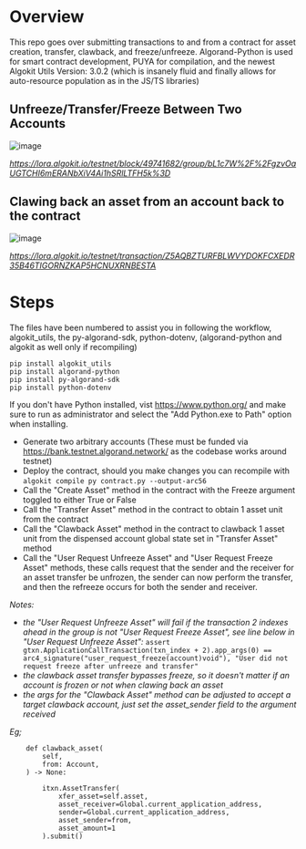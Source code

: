 # Overview
This repo goes over submitting transactions to and from a contract for asset creation, transfer, clawback, and freeze/unfreeze.
Algorand-Python is used for smart contract development, PUYA for compilation, and the newest Algokit Utils Version: 3.0.2 (which is insanely fluid and finally allows for auto-resource population as in the JS/TS libraries)

## Unfreeze/Transfer/Freeze Between Two Accounts
![image](https://github.com/user-attachments/assets/8c00db03-bb16-49c7-8773-89c2ae8ccc77)

*https://lora.algokit.io/testnet/block/49741682/group/bL1c7W%2F%2FgzvOaUGTCHI6mERANbXiV4Ai1hSRlLTFH5k%3D*

## Clawing back an asset from an account back to the contract
![image](https://github.com/user-attachments/assets/88380289-4770-4e65-b126-47b1f00451ea)

*https://lora.algokit.io/testnet/transaction/Z5AQBZTURFBLWVYDOKFCXEDR35B46TIGORNZKAP5HCNUXRNBESTA*

# Steps
The files have been numbered to assist you in following the workflow, algokit_utils, the py-algorand-sdk, python-dotenv, (algorand-python and algokit as well only if recompiling)
```
pip install algokit_utils
pip install algorand-python
pip install py-algorand-sdk
pip install python-dotenv
```

If you don't have Python installed, vist https://www.python.org/ and make sure to run as administrator and select the "Add Python.exe to Path" option when installing.

- Generate two arbitrary accounts (These must be funded via https://bank.testnet.algorand.network/ as the codebase works around testnet)
- Deploy the contract, should you make changes you can recompile with `algokit compile py contract.py --output-arc56`
- Call the "Create Asset" method in the contract with the Freeze argument toggled to either True or False
- Call the "Transfer Asset" method in the contract to obtain 1 asset unit from the contract
- Call the "Clawback Asset" method in the contract to clawback 1 asset unit from the dispensed account global state set in "Transfer Asset" method
- Call the "User Request Unfreeze Asset" and "User Request Freeze Asset" methods, these calls request that the sender and the receiver for an asset transfer be unfrozen, the sender can now perform the transfer, and then the refreeze occurs for both the sender and receiver.

*Notes:*
- *the "User Request Unfreeze Asset" will fail if the transaction 2 indexes ahead in the group is not "User Request Freeze Asset", see line below in "User Request Unfreeze Asset":*
`assert gtxn.ApplicationCallTransaction(txn_index + 2).app_args(0) == arc4_signature("user_request_freeze(account)void"), "User did not request freeze after unfreeze and transfer"`
- *the clawback asset transfer bypasses freeze, so it doesn't matter if an account is frozen or not when clawing back an asset*
- *the args for the "Clawback Asset" method can be adjusted to accept a target clawback account, just set the asset_sender field to the argument received*

*Eg;*
```    @abimethod
    def clawback_asset(
        self,
        from: Account,
    ) -> None:
        
        itxn.AssetTransfer(
            xfer_asset=self.asset,
            asset_receiver=Global.current_application_address,
            sender=Global.current_application_address,
            asset_sender=from,
            asset_amount=1
        ).submit()

```
